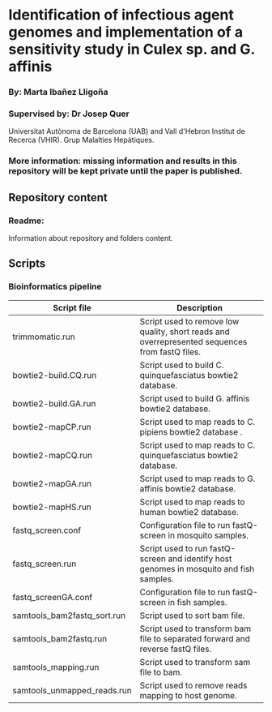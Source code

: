 # Identification of infectious agent genomes and implementation of a sensitivity study in Culex sp. and G. affinis 

### By: Marta Ibañez Lligoña

### Supervised by: Dr Josep Quer

Universitat Autònoma de Barcelona (UAB) and Vall d'Hebron Institut de Recerca (VHIR). Grup Malalties Hepàtiques.

### More information: missing information and results in this repository will be kept private until the paper is published. 
## Repository content

### Readme: 
Information about repository and folders content.

## Scripts ##
### Bioinformatics pipeline ###
| Script file | Description | 
| ----------------------------- | ----------------------- | 
trimmomatic.run | Script used to remove low quality, short reads and overrepresented sequences from fastQ files. | 
bowtie2-build.CQ.run | Script used to build C. quinquefasciatus bowtie2 database. | 
bowtie2-build.GA.run | Script used to build G. affinis bowtie2 database. |
bowtie2-mapCP.run | Script used to map reads to C. pipiens bowtie2 database . |
bowtie2-mapCQ.run | Script used to map reads to C. quinquefasciatus bowtie2 database. |
bowtie2-mapGA.run | Script used to map reads to G. affinis bowtie2 database. |
bowtie2-mapHS.run | Script used to map reads to human bowtie2 database. |
fastq_screen.conf | Configuration file to run fastQ-screen in mosquito samples. |
fastq_screen.run | Script used to run fastQ-screen and identify host genomes in mosquito and fish samples. |
fastq_screenGA.conf |Configuration file to run fastQ-screen in fish samples. |
samtools_bam2fastq_sort.run | Script used to sort bam file. |
samtools_bam2fastq.run | Script used to transform bam file to separated forward and reverse fastQ files. |
samtools_mapping.run | Script used to transform sam file to bam. |
samtools_unmapped_reads.run | Script used to remove reads mapping to host genome. |
